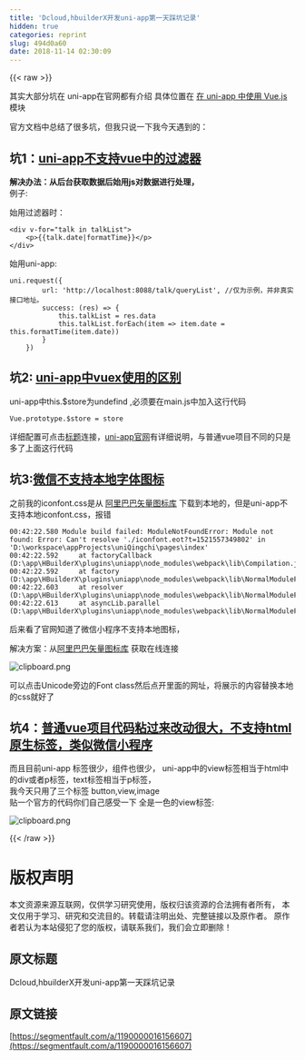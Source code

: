 ```yaml
---
title: 'Dcloud,hbuilderX开发uni-app第一天踩坑记录'
hidden: true
categories: reprint
slug: 494d0a60
date: 2018-11-14 02:30:09
---
```


{{< raw >}}
<p>&#x5176;&#x5B9E;&#x5927;&#x90E8;&#x5206;&#x5751;&#x5728; uni-app&#x5728;&#x5B98;&#x7F51;&#x90FD;&#x6709;&#x4ECB;&#x7ECD; &#x5177;&#x4F53;&#x4F4D;&#x7F6E;&#x5728; <a href="http://uniapp.dcloud.io/use" rel="nofollow noreferrer">&#x5728; uni-app &#x4E2D;&#x4F7F;&#x7528; Vue.js</a> &#x6A21;&#x5757;</p><p>&#x5B98;&#x65B9;&#x6587;&#x6863;&#x4E2D;&#x603B;&#x7ED3;&#x4E86;&#x5F88;&#x591A;&#x5751;&#xFF0C;&#x4F46;&#x6211;&#x53EA;&#x8BF4;&#x4E00;&#x4E0B;&#x6211;&#x4ECA;&#x5929;&#x9047;&#x5230;&#x7684;&#xFF1A;</p><h2><strong>&#x5751;1&#xFF1A;<a href="http://uniapp.dcloud.io/use?id=%E4%B8%8D%E6%94%AF%E6%8C%81%E8%BF%87%E6%BB%A4%E5%99%A8" rel="nofollow noreferrer">uni-app&#x4E0D;&#x652F;&#x6301;vue&#x4E2D;&#x7684;&#x8FC7;&#x6EE4;&#x5668;</a></strong></h2><p><strong>&#x89E3;&#x51B3;&#x529E;&#x6CD5;&#xFF1A;&#x4ECE;&#x540E;&#x53F0;&#x83B7;&#x53D6;&#x6570;&#x636E;&#x540E;&#x59CB;&#x7528;js&#x5BF9;&#x6570;&#x636E;&#x8FDB;&#x884C;&#x5904;&#x7406;&#xFF0C;</strong><br>&#x4F8B;&#x5B50;:</p><p>&#x59CB;&#x7528;&#x8FC7;&#x6EE4;&#x5668;&#x65F6;&#xFF1A;</p><pre><code>&lt;div v-for=&quot;talk in talkList&quot;&gt;
    &lt;p&gt;{{talk.date|formatTime}}&lt;/p&gt;
&lt;/div&gt;</code></pre><p>&#x59CB;&#x7528;uni-app:</p><pre><code>uni.request({
        url: &apos;http://localhost:8088/talk/queryList&apos;, //&#x4EC5;&#x4E3A;&#x793A;&#x4F8B;&#xFF0C;&#x5E76;&#x975E;&#x771F;&#x5B9E;&#x63A5;&#x53E3;&#x5730;&#x5740;&#x3002;
        success: (res) =&gt; {
            this.talkList = res.data
            this.talkList.forEach(item =&gt; item.date = this.formatTime(item.date))
        }
    })
</code></pre><h2><strong>&#x5751;2: <a href="http://uniapp.dcloud.io/use?id=%E5%B8%B8%E8%A7%81%E9%97%AE%E9%A2%98" rel="nofollow noreferrer">uni-app&#x4E2D;vuex&#x4F7F;&#x7528;&#x7684;&#x533A;&#x522B;</a></strong></h2><p>uni-app&#x4E2D;this.$store&#x4E3A;undefind ,&#x5FC5;&#x987B;&#x8981;&#x5728;main.js&#x4E2D;&#x52A0;&#x5165;&#x8FD9;&#x884C;&#x4EE3;&#x7801;</p><pre><code>Vue.prototype.$store = store
</code></pre><p>&#x8BE6;&#x7EC6;&#x914D;&#x7F6E;&#x53EF;&#x70B9;&#x51FB;<a href="http://uniapp.dcloud.io/use?id=%E5%B8%B8%E8%A7%81%E9%97%AE%E9%A2%98" rel="nofollow noreferrer">&#x6807;&#x9898;</a>&#x8FDE;&#x63A5;&#xFF0C;<a href="http://uniapp.dcloud.io/use?id=%E5%B8%B8%E8%A7%81%E9%97%AE%E9%A2%98" rel="nofollow noreferrer">uni-app&#x5B98;&#x7F51;</a>&#x6709;&#x8BE6;&#x7EC6;&#x8BF4;&#x660E;&#xFF0C;&#x4E0E;&#x666E;&#x901A;vue&#x9879;&#x76EE;&#x4E0D;&#x540C;&#x7684;&#x53EA;&#x662F;&#x591A;&#x4E86;&#x4E0A;&#x9762;&#x8FD9;&#x884C;&#x4EE3;&#x7801;</p><h2><strong>&#x5751;3:<a href="http://uniapp.dcloud.io/matter" rel="nofollow noreferrer">&#x5FAE;&#x4FE1;&#x4E0D;&#x652F;&#x6301;&#x672C;&#x5730;&#x5B57;&#x4F53;&#x56FE;&#x6807;</a></strong></h2><p>&#x4E4B;&#x524D;&#x6211;&#x7684;iconfont.css&#x662F;&#x4ECE; <a href="http://www.iconfont.cn/" rel="nofollow noreferrer">&#x963F;&#x91CC;&#x5DF4;&#x5DF4;&#x77E2;&#x91CF;&#x56FE;&#x6807;&#x5E93;</a> &#x4E0B;&#x8F7D;&#x5230;&#x672C;&#x5730;&#x7684;&#xFF0C;&#x4F46;&#x662F;uni-app&#x4E0D;&#x652F;&#x6301;&#x672C;&#x5730;iconfont.css&#xFF0C;&#x62A5;&#x9519;</p><pre><code>00:42:22.580 Module build failed: ModuleNotFoundError: Module not found: Error: Can&apos;t resolve &apos;./iconfont.eot?t=1521557349802&apos; in &apos;D:\workspace\appProjects\uniQingchi\pages\index&apos;
00:42:22.592     at factoryCallback (D:\app\HBuilderX\plugins\uniapp\node_modules\webpack\lib\Compilation.js:264:39)
00:42:22.592     at factory (D:\app\HBuilderX\plugins\uniapp\node_modules\webpack\lib\NormalModuleFactory.js:247:20)
00:42:22.603     at resolver (D:\app\HBuilderX\plugins\uniapp\node_modules\webpack\lib\NormalModuleFactory.js:65:21)
00:42:22.613     at asyncLib.parallel (D:\app\HBuilderX\plugins\uniapp\node_modules\webpack\lib\NormalModuleFactory.js:138:21)
</code></pre><p>&#x540E;&#x6765;&#x770B;&#x4E86;&#x5B98;&#x7F51;&#x77E5;&#x9053;&#x4E86;&#x5FAE;&#x4FE1;&#x5C0F;&#x7A0B;&#x5E8F;&#x4E0D;&#x652F;&#x6301;&#x672C;&#x5730;&#x56FE;&#x6807;&#xFF0C;</p><p>&#x89E3;&#x51B3;&#x65B9;&#x6848;&#xFF1A;&#x4ECE;<a href="http://www.iconfont.cn/" rel="nofollow noreferrer">&#x963F;&#x91CC;&#x5DF4;&#x5DF4;&#x77E2;&#x91CF;&#x56FE;&#x6807;&#x5E93;</a> &#x83B7;&#x53D6;&#x5728;&#x7EBF;&#x8FDE;&#x63A5;</p><p><span class="img-wrap"><img data-src="/img/bVbfXdF?w=2153&amp;h=897" src="https://static.alili.tech/img/bVbfXdF?w=2153&amp;h=897" alt="clipboard.png" title="clipboard.png"></span></p><p>&#x53EF;&#x4EE5;&#x70B9;&#x51FB;Unicode&#x65C1;&#x8FB9;&#x7684;Font class&#x7136;&#x540E;&#x70B9;&#x5F00;&#x91CC;&#x9762;&#x7684;&#x7F51;&#x5740;&#xFF0C;&#x5C06;&#x5C55;&#x793A;&#x7684;&#x5185;&#x5BB9;&#x66FF;&#x6362;&#x672C;&#x5730;&#x7684;css&#x5C31;&#x597D;&#x4E86;</p><h2>&#x5751;4&#xFF1A;<a href="http://uniapp.dcloud.io/matter" rel="nofollow noreferrer">&#x666E;&#x901A;vue&#x9879;&#x76EE;&#x4EE3;&#x7801;&#x7C98;&#x8FC7;&#x6765;&#x6539;&#x52A8;&#x5F88;&#x5927;&#xFF0C;&#x4E0D;&#x652F;&#x6301;html&#x539F;&#x751F;&#x6807;&#x7B7E;&#xFF0C;&#x7C7B;&#x4F3C;&#x5FAE;&#x4FE1;&#x5C0F;&#x7A0B;&#x5E8F;</a></h2><p>&#x800C;&#x4E14;&#x76EE;&#x524D;uni-app &#x6807;&#x7B7E;&#x5F88;&#x5C11;&#xFF0C;&#x7EC4;&#x4EF6;&#x4E5F;&#x5F88;&#x5C11;&#xFF0C; uni-app&#x4E2D;&#x7684;view&#x6807;&#x7B7E;&#x76F8;&#x5F53;&#x4E8E;html&#x4E2D;&#x7684;div&#x6216;&#x8005;p&#x6807;&#x7B7E;&#xFF0C;text&#x6807;&#x7B7E;&#x76F8;&#x5F53;&#x4E8E;p&#x6807;&#x7B7E;&#xFF0C;<br>&#x6211;&#x4ECA;&#x5929;&#x53EA;&#x7528;&#x4E86;&#x4E09;&#x4E2A;&#x6807;&#x7B7E; button,view,image<br>&#x8D34;&#x4E00;&#x4E2A;&#x5B98;&#x65B9;&#x7684;&#x4EE3;&#x7801;&#x4F60;&#x4EEC;&#x81EA;&#x5DF1;&#x611F;&#x53D7;&#x4E00;&#x4E0B; &#x5168;&#x662F;&#x4E00;&#x8272;&#x7684;view&#x6807;&#x7B7E;:</p><p><span class="img-wrap"><img data-src="/img/bVbfXeu?w=2058&amp;h=1193" src="https://static.alili.tech/img/bVbfXeu?w=2058&amp;h=1193" alt="clipboard.png" title="clipboard.png"></span></p>
{{< /raw >}}

# 版权声明
本文资源来源互联网，仅供学习研究使用，版权归该资源的合法拥有者所有，
本文仅用于学习、研究和交流目的。转载请注明出处、完整链接以及原作者。
原作者若认为本站侵犯了您的版权，请联系我们，我们会立即删除！

## 原文标题
Dcloud,hbuilderX开发uni-app第一天踩坑记录

## 原文链接
[https://segmentfault.com/a/1190000016156607](https://segmentfault.com/a/1190000016156607)

